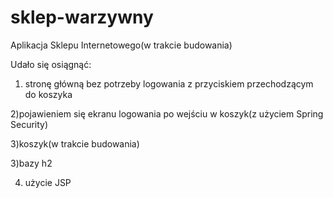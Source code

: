 # sklep-warzywny


Aplikacja Sklepu Internetowego(w trakcie budowania)

Udało się osiągnąć:

1) stronę główną bez potrzeby logowania z przyciskiem przechodzącym do koszyka

2)pojawieniem się ekranu logowania po wejściu w koszyk(z użyciem Spring Security)

3)koszyk(w trakcie budowania)

3)bazy h2

4) użycie JSP
